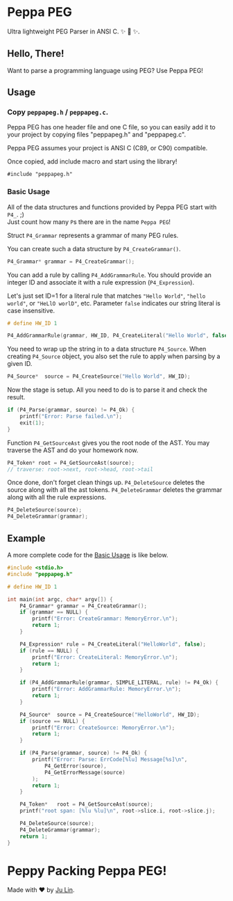 # Peppa PEG

Ultra lightweight PEG Parser in ANSI C. ✨ 🐷 ✨.

## Hello, There!

Want to parse a programming language using PEG? Use Peppa PEG!

## Usage

### Copy `peppapeg.h` / `peppapeg.c`.

Peppa PEG has one header file and one C file, so you can easily add
it to your project by copying files "peppapeg.h" and "peppapeg.c".

Peppa PEG assumes your project is ANSI C (C89, or C90) compatible.

Once copied, add include macro and start using the library!

```
#include "peppapeg.h"
```

### Basic Usage

All of the data structures and functions provided by Peppa PEG
start with `P4_`. ;) \
Just count how many `P`s there are in the name `Peppa PEG`!

Struct `P4_Grammar` represents a grammar of many PEG rules.

You can create such a data structure by `P4_CreateGrammar()`.

```c
P4_Grammar* grammar = P4_CreateGrammar();
```

You can add a rule by calling `P4_AddGrammarRule`.
You should provide an integer ID and associate it with a rule expression (`P4_Expression`).

Let's just set ID=1 for a literal rule that matches `"Hello World"`, `"hello world"`, or `"HeLlO worlD"`, etc. Parameter `false` indicates our string literal is case insensitive.

```c
# define HW_ID 1

P4_AddGrammarRule(grammar, HW_ID, P4_CreateLiteral("Hello World", false));
```

You need to wrap up the string in to a data structure `P4_Source`.
When creating `P4_Source` object, you also set the rule to apply when parsing by a given ID.

```c
P4_Source*  source = P4_CreateSource("Hello World", HW_ID);
```

Now the stage is setup. All you need to do is to parse it and check the result.

```c
if (P4_Parse(grammar, source) != P4_Ok) {
    printf("Error: Parse failed.\n");
    exit(1);
}
```

Function `P4_GetSourceAst` gives you the root node of the AST.
You may traverse the AST and do your homework now.

```c
P4_Token* root = P4_GetSourceAst(source);
// traverse: root->next, root->head, root->tail
```

Once done, don't forget clean things up.
`P4_DeleteSource` deletes the source along with all the ast tokens.
`P4_DeleteGrammar` deletes the grammar along with all the rule expressions.

```c
P4_DeleteSource(source);
P4_DeleteGrammar(grammar);
```

## Example

A more complete code for the [Basic Usage](#basic-usage) is like below.

```c
#include <stdio.h>
#include "peppapeg.h"

# define HW_ID 1

int main(int argc, char* argv[]) {
    P4_Grammar* grammar = P4_CreateGrammar();
    if (grammar == NULL) {
        printf("Error: CreateGrammar: MemoryError.\n");
        return 1;
    }

    P4_Expression* rule = P4_CreateLiteral("HelloWorld", false);
    if (rule == NULL) {
        printf("Error: CreateLiteral: MemoryError.\n");
        return 1;
    }

    if (P4_AddGrammarRule(grammar, SIMPLE_LITERAL, rule) != P4_Ok) {
        printf("Error: AddGrammarRule: MemoryError.\n");
        return 1;
    }

    P4_Source*  source = P4_CreateSource("HelloWorld", HW_ID);
    if (source == NULL) {
        printf("Error: CreateSource: MemoryError.\n");
        return 1;
    }

    if (P4_Parse(grammar, source) != P4_Ok) {
        printf("Error: Parse: ErrCode[%lu] Message[%s]\n",
            P4_GetError(source),
            P4_GetErrorMessage(source)
        );
        return 1;
    }

    P4_Token*   root = P4_GetSourceAst(source);
    printf("root span: [%lu %lu]\n", root->slice.i, root->slice.j);

    P4_DeleteSource(source);
    P4_DeleteGrammar(grammar);
    return 1;
}
```

# Peppy Packing Peppa PEG!

Made with ❤️  by [Ju Lin](https://github.com/soasme).
